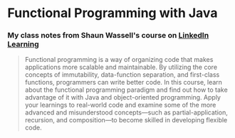 # Functional Programming with Java

### My class notes from Shaun Wassell's course on [LinkedIn Learning](https://www.linkedin.com/learning/functional-programming-with-java)


> Functional programming is a way of organizing code that makes applications more scalable and maintainable. By utilizing the core concepts of immutability, data-function separation, and first-class functions, programmers can write better code. In this course, learn about the functional programming paradigm and find out how to take advantage of it with Java and object-oriented programming. Apply your learnings to real-world code and examine some of the more advanced and misunderstood concepts—such as partial-application, recursion, and composition—to become skilled in developing flexible code.